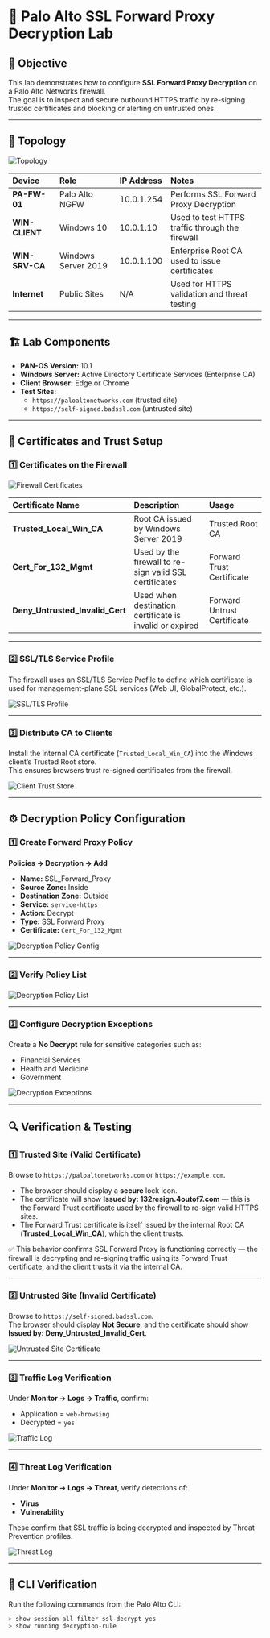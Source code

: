 # 🔐 Palo Alto SSL Forward Proxy Decryption Lab

## 🎯 Objective
This lab demonstrates how to configure **SSL Forward Proxy Decryption** on a Palo Alto Networks firewall.  
The goal is to inspect and secure outbound HTTPS traffic by re-signing trusted certificates and blocking or alerting on untrusted ones.

---

## 🧩 Topology
![Topology](screenshots/topology.png)

| Device | Role | IP Address | Notes |
|:-------|:-----|:-----------|:------|
| **PA-FW-01** | Palo Alto NGFW | 10.0.1.254 | Performs SSL Forward Proxy Decryption |
| **WIN-CLIENT** | Windows 10 | 10.0.1.10 | Used to test HTTPS traffic through the firewall |
| **WIN-SRV-CA** | Windows Server 2019 | 10.0.1.100 | Enterprise Root CA used to issue certificates |
| **Internet** | Public Sites | N/A | Used for HTTPS validation and threat testing |

---

## 🏗️ Lab Components
- **PAN-OS Version:** 10.1  
- **Windows Server:** Active Directory Certificate Services (Enterprise CA)  
- **Client Browser:** Edge or Chrome  
- **Test Sites:**  
  - `https://paloaltonetworks.com` (trusted site)  
  - `https://self-signed.badssl.com` (untrusted site)  

---

## 🪪 Certificates and Trust Setup

### 1️⃣ Certificates on the Firewall
![Firewall Certificates](screenshots/fw-cert-list.png)

| Certificate Name | Description | Usage |
|:------------------|:-------------|:------|
| **Trusted_Local_Win_CA** | Root CA issued by Windows Server 2019 | Trusted Root CA |
| **Cert_For_132_Mgmt** | Used by the firewall to re-sign valid SSL certificates | Forward Trust Certificate |
| **Deny_Untrusted_Invalid_Cert** | Used when destination certificate is invalid or expired | Forward Untrust Certificate |

---

### 2️⃣ SSL/TLS Service Profile
The firewall uses an SSL/TLS Service Profile to define which certificate is used for management-plane SSL services (Web UI, GlobalProtect, etc.).

![SSL/TLS Profile](screenshots/fw-ssl-tls-profile.png)

---

### 3️⃣ Distribute CA to Clients
Install the internal CA certificate (`Trusted_Local_Win_CA`) into the Windows client’s Trusted Root store.  
This ensures browsers trust re-signed certificates from the firewall.

![Client Trust Store](screenshots/client-truststore.png)

---

## ⚙️ Decryption Policy Configuration

### 1️⃣ Create Forward Proxy Policy
**Policies → Decryption → Add**

- **Name:** SSL_Forward_Proxy  
- **Source Zone:** Inside  
- **Destination Zone:** Outside  
- **Service:** `service-https`  
- **Action:** Decrypt  
- **Type:** SSL Forward Proxy  
- **Certificate:** `Cert_For_132_Mgmt`

![Decryption Policy Config](screenshots/decryption-policy-config.png)

---

### 2️⃣ Verify Policy List
![Decryption Policy List](screenshots/decryption-policy-list.png)

---

### 3️⃣ Configure Decryption Exceptions
Create a **No Decrypt** rule for sensitive categories such as:
- Financial Services  
- Health and Medicine  
- Government  

![Decryption Exceptions](screenshots/decryption-exceptions.png)

---

## 🔍 Verification & Testing

### 1️⃣ Trusted Site (Valid Certificate)
Browse to `https://paloaltonetworks.com` or `https://example.com`.

- The browser should display a **secure** lock icon.
- The certificate will show **Issued by: 132resign.4outof7.com** — this is the Forward Trust certificate used by the firewall to re-sign valid HTTPS sites.
- The Forward Trust certificate is itself issued by the internal Root CA (**Trusted_Local_Win_CA**), which the client trusts.

✅ This behavior confirms SSL Forward Proxy is functioning correctly — the firewall is decrypting and re-signing traffic using its Forward Trust certificate, and the client trusts it via the internal CA.


---

### 2️⃣ Untrusted Site (Invalid Certificate)
Browse to `https://self-signed.badssl.com`.  
The browser should display **Not Secure**, and the certificate should show **Issued by: Deny_Untrusted_Invalid_Cert**.

![Untrusted Site Certificate](screenshots/browser-untrusted-cert.png)

---

### 3️⃣ Traffic Log Verification
Under **Monitor → Logs → Traffic**, confirm:
- Application = `web-browsing`  
- Decrypted = `yes`  

![Traffic Log](screenshots/traffic-log-decrypt.png)

---

### 4️⃣ Threat Log Verification
Under **Monitor → Logs → Threat**, verify detections of:
- **Virus**
- **Vulnerability**

These confirm that SSL traffic is being decrypted and inspected by Threat Prevention profiles.

![Threat Log](screenshots/threat-scan-log.png)

---

## 🧰 CLI Verification
Run the following commands from the Palo Alto CLI:

```bash
> show session all filter ssl-decrypt yes
> show running decryption-rule


